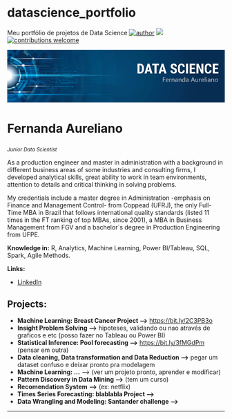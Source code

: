 # datascience_portfolio
Meu portfólio de projetos de Data Science
[![author](https://img.shields.io/badge/author-fernandaaureliano-red.svg)](https://www.linkedin.com/in/fernanda-aureliano/) [![](https://img.shields.io/badge/R-3.6+-blue.svg)](https://www.r-project.org/) [![contributions welcome](https://img.shields.io/badge/contributions-welcome-brightgreen.svg?style=flat)](https://github.com/FernandaAureliano/datascience_portfolio/issues)

<p align="center">
  <img src="banner_portfolio_github.png" >
</p>

# Fernanda Aureliano
<sub>*Junior Data Scientist* 

As a production engineer and master in administration with a background in different business areas of some industries and consulting firms, I developed analytical skills, great ability to work in team environments, attention to details and critical thinking in solving problems.

My credentials include a master degree in Administration -emphasis on Finance and Management Control- from Coppead (UFRJ), the only Full-Time MBA in Brazil that follows international quality standards (listed 11 times in the FT ranking of top MBAs, since 2001), a MBA in Business Management from FGV and a bachelor´s degree in Production Engineering from UFPE. 


**Knowledge in:** R, Analytics, Machine Learning, Power BI/Tableau, SQL, Spark, Agile Methods.

**Links:**
* [LinkedIn](https://www.linkedin.com/in/fernanda-aureliano/)


## Projects:

* **Machine Learning: Breast Cancer Project -->** https://bit.ly/2C3PB3o
* **Insight Problem Solving -->**  hipoteses, validando ou nao através de graficos e etc (posso fazer no Tableau ou Power BI)
* **Statistical Inference: Pool forecasting -->** https://bit.ly/3fMGdPm   (pensar em outra)
* **Data cleaning, Data transformation and Data Reduction -->**  pegar um dataset confuso e deixar pronto pra modelagem
* **Machine Learning: ...** --> (ver um projeto pronto, aprender e modificar)
* **Pattern Discovery in Data Mining -->**  (tem um curso)
* **Recomendation System -->**  (ex: netflix)
* **Times Series Forecasting: blablabla Project -->**
* **Data Wrangling and Modeling: Santander challenge -->**
---

